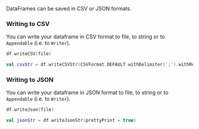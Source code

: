 [//]: # (title: Write)
<!---IMPORT org.jetbrains.kotlinx.dataframe.samples.api.Write-->

DataFrames can be saved in CSV or JSON formats.

### Writing to CSV

You can write your dataframe in CSV format to file, to string or to `Appendable`
(i.e. to `Writer`).

<!---FUN writeCsv-->

```kotlin
df.writeCSV(file)
```

<!---END-->

<!---FUN writeCsvStr-->

```kotlin
val csvStr = df.writeCSVStr(CSVFormat.DEFAULT.withDelimiter(';').withRecordSeparator(System.lineSeparator()))
```

<!---END-->

### Writing to JSON

You can write your dataframe in JSON format to file, to string or to `Appendable`
(i.e. to `Writer`).

<!---FUN writeJson-->

```kotlin
df.writeJson(file)
```

<!---END-->

<!---FUN writeJsonStr-->

```kotlin
val jsonStr = df.writeJsonStr(prettyPrint = true)
```

<!---END-->
